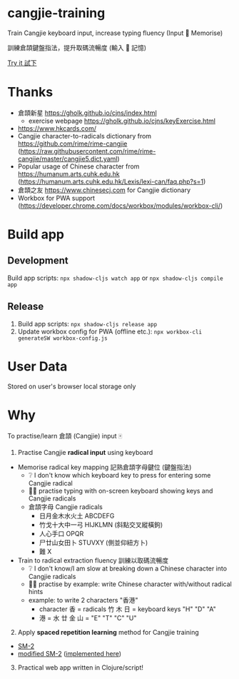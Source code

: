 # cangjie-training

Train Cangjie keyboard input, increase typing fluency (Input 🔁 Memorise)

訓練倉頡鍵盤指法，提升取碼流暢度 (輸入 🔁 記憶)

[Try it 試下](https://justforfun119.github.io/cangjie-training/public/index.html)

# Thanks

- 倉頡新星 https://gholk.github.io/cjns/index.html
  - exercise webpage https://gholk.github.io/cjns/keyExercise.html
- https://www.hkcards.com/
- Cangjie character-to-radicals dictionary from https://github.com/rime/rime-cangjie (https://raw.githubusercontent.com/rime/rime-cangjie/master/cangjie5.dict.yaml)
- Popular usage of Chinese character from https://humanum.arts.cuhk.edu.hk (https://humanum.arts.cuhk.edu.hk/Lexis/lexi-can/faq.php?s=1)
- 倉頡之友 https://www.chinesecj.com for Cangjie dictionary
- Workbox for PWA support (https://developer.chrome.com/docs/workbox/modules/workbox-cli/)

# Build app

## Development

Build app scripts: `npx shadow-cljs watch app` or `npx shadow-cljs compile app`

## Release

1. Build app scripts: `npx shadow-cljs release app`
2. Update workbox config for PWA (offline etc.): `npx workbox-cli generateSW workbox-config.js`

# User Data

Stored on user's browser local storage only

# Why

To practise/learn 倉頡 (Cangjie) input 🀄
1. Practise Cangjie **radical input** using keyboard
  - Memorise radical key mapping 記熟倉頡字母鍵位 (鍵盤指法)
    - ❔ I don't know which keyboard key to press for entering some Cangjie radical
    - 👨‍💻 practise typing with on-screen keyboard showing keys and Cangjie radicals
    - 倉頡字母 Cangjie radicals
      - 日月金木水火土 ABCDEFG
      - 竹戈十大中一弓 HIJKLMN (斜點交叉縱橫鉤)
      - 人心手口 OPQR
      - 尸廿山女田卜 STUVXY (側並仰紐方卜)
      - 難 X
  - Train to radical extraction fluency 訓練以取碼流暢度
    - ❔ I don't know/I am slow at breaking down a Chinese character into Cangjie radicals
    - 👨‍💻 practise by example: write Chinese character with/without radical hints
    - example: to write 2 characters "香港"
      - character 香 = radicals 竹 木 日 = keyboard keys "H" "D" "A"
      - 港 = 水 廿 金 山 = "E" "T" "C" "U"
2. Apply **spaced repetition learning** method for Cangjie training
  - [SM-2](https://www.supermemo.com/en/archives1990-2015/english/ol/sm2)
  - [modified SM-2](https://www.blueraja.com/blog/477/a-better-spaced-repetition-learning-algorithm-sm2) ([implemented here](src/main/cangjie_training/learner.cljs))
3. Practical web app written in Clojure/script!